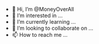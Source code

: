 - 👋 Hi, I’m @MoneyOverAll
- 👀 I’m interested in ...
- 🌱 I’m currently learning ...
- 💞️ I’m looking to collaborate on ...
- 📫 How to reach me ...

<!---
MoneyOverAll/MoneyOverAll is a ✨ special ✨ repository because its `README.md` (this file) appears on your GitHub profile.
You can click the Preview link to take a look at your changes.
--->

